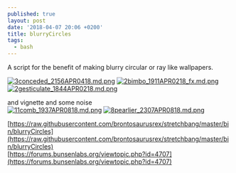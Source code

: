 ```yaml
---
published: true
layout: post
date: '2018-04-07 20:06 +0200'
title: blurryCircles
tags:
  - bash
---
```

A script for the benefit of making blurry circular or ray like wallpapers.

[![3conceded_2156APR0418.md.png](https://images.weserv.nl/?url=//cdn.scrot.moe/images/2018/04/07/3conceded_2156APR0418.md.png)](https://images.weserv.nl/?url=//cdn.scrot.moe/images/2018/04/07/3conceded_2156APR0418.png)
[![2bimbo_1911APR0218_fx.md.png](https://images.weserv.nl/?url=//cdn.scrot.moe/images/2018/04/07/2bimbo_1911APR0218_fx.md.png)](https://images.weserv.nl/?url=//cdn.scrot.moe/images/2018/04/07/2bimbo_1911APR0218_fx.png)
[![2gesticulate_1844APR0218.md.png](https://images.weserv.nl/?url=//cdn.scrot.moe/images/2018/04/07/2gesticulate_1844APR0218.md.png)](https://images.weserv.nl/?url=//cdn.scrot.moe/images/2018/04/07/2gesticulate_1844APR0218.png)

and vignette and some noise  
[![11comb_1937APR0818.md.png](https://images.weserv.nl/?url=//cdn.scrot.moe/images/2018/04/08/11comb_1937APR0818.md.png)](https://images.weserv.nl/?url=//cdn.scrot.moe/images/2018/04/08/11comb_1937APR0818.png)
[![8pearlier_2307APR0818.md.png](https://images.weserv.nl/?url=//cdn.scrot.moe/images/2018/04/09/8pearlier_2307APR0818.md.png)](https://images.weserv.nl/?url=//cdn.scrot.moe/images/2018/04/09/8pearlier_2307APR0818.png)

[https://raw.githubusercontent.com/brontosaurusrex/stretchbang/master/bin/blurryCircles](https://raw.githubusercontent.com/brontosaurusrex/stretchbang/master/bin/blurryCircles)  
[https://forums.bunsenlabs.org/viewtopic.php?id=4707](https://forums.bunsenlabs.org/viewtopic.php?id=4707)
